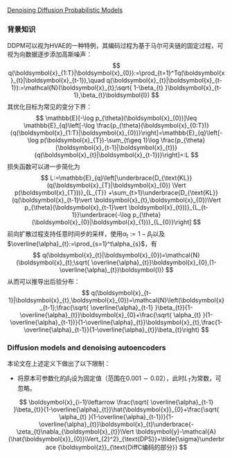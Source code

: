[Denoising Diffusion Probabilistic Models](https://arxiv.org/pdf/2006.11239)


### 背景知识
DDPM可以视为HVAE的一种特例，其编码过程为基于马尔可夫链的固定过程，可视为向数据逐步添加高斯噪声：
$$
q(\boldsymbol{x}_{1:T}|\boldsymbol{x}_{0}):=\prod_{t=1}^Tq(\boldsymbol{x}_{t}|\boldsymbol{x}_{t-1}),\quad q(\boldsymbol{x}_{t}|\boldsymbol{x}_{t-1}):=\mathcal{N}(\boldsymbol{x}_{t};\sqrt{ 1-\beta_{t} }\boldsymbol{x}_{t-1},\beta_{t}\boldsymbol{I})
$$
其优化目标为常见的变分下界：
$$
\mathbb{E}[-\log p_{\theta}(\boldsymbol{x}_{0})]\leq \mathbb{E}_{q}\left[-\log \frac{p_{\theta}(\boldsymbol{x}_{0:T})}{q(\boldsymbol{x}_{1:T}|\boldsymbol{x}_{0})}\right]=\mathbb{E}_{q}\left[-\log p(\boldsymbol{x}_{T})-\sum_{t\geq 1}\log \frac{p_{\theta}(\boldsymbol{x}_{t-1}|\boldsymbol{x}_{t})}{q(\boldsymbol{x}_{t}|\boldsymbol{x}_{t-1})}\right]=:L
$$
损失函数可以进一步简化为
$$
L:=\mathbb{E}_{q}\left[\underbrace{D_{\text{KL}}(q(\boldsymbol{x}_{T}|\boldsymbol{x}_{0}) \Vert p(\boldsymbol{x}_{T}))}_{L_{T}}
+\sum_{t>1}\underbrace{D_{\text{KL}}(q(\boldsymbol{x}_{t-1}\vert \boldsymbol{x}_{t},\boldsymbol{x}_{0})\Vert p_{\theta}(\boldsymbol{x}_{t-1}\vert \boldsymbol{x}_{t}))}_{L_{t-1}}\underbrace{-\log p_{\theta}(\boldsymbol{x}_{0}|\boldsymbol{x}_{1})}_{L_{0}}\right]
$$
前向扩散过程支持任意时间步的采样，使用$\alpha_{t}:=1-\beta_{t}$以及$\overline{\alpha}_{t}:=\prod_{s=1}^t\alpha_{s}$，有
$$
q(\boldsymbol{x}_{t}|\boldsymbol{x}_{0})=\mathcal{N}(\boldsymbol{x}_{t};\sqrt{ \overline{\alpha}_{t}}\boldsymbol{x}_{0},(1-\overline{\alpha}_{t})\boldsymbol{I})
$$从而可以推导出后验分布：
$$
q(\boldsymbol{x}_{t-1}|\boldsymbol{x}_{t},\boldsymbol{x}_{0})=\mathcal{N}\left(\boldsymbol{x}_{t-1};\frac{\sqrt{ \overline{\alpha}_{t-1} }\beta_{t}}{1-\overline{\alpha}_{t}}\boldsymbol{x}_{0}+\frac{\sqrt{ \alpha_{t} }(1-\overline{\alpha}_{t-1})}{1-\overline{\alpha}_{t}}\boldsymbol{x}_{t},\frac{1-\overline{\alpha}_{t-1}}{1-\overline{\alpha}_{t}}\beta_{t}\right)
$$

### Diffusion models and denoising autoencoders
本论文在上述定义下做出了以下限制：
- 将原本可参数化的$\beta_{t}$设为固定值（范围在$0.001 \sim 0.02$），此时$L_{T}$为常数，可忽略。


$$
\boldsymbol{x}_{i-1}\leftarrow \frac{\sqrt{ \overline{\alpha}_{t-1} }\beta_{t}}{1-\overline{\alpha}_{t}}\hat{\boldsymbol{x}}_{0}+\frac{\sqrt{ \alpha_{t} }(1-\overline{\alpha}_{t-1})}{1-\overline{\alpha}_{t}}\boldsymbol{x}_{t}\underbrace{-\zeta_{t}\nabla_{\boldsymbol{x}_{t}}\Vert \boldsymbol{y}-\mathcal{A}(\hat{\boldsymbol{x}}_{0})\Vert_{2}^2}_{\text{DPS}}+\tilde{\sigma}\underbrace {\boldsymbol{z}}_{\text{DiffC编码的部分}}
$$